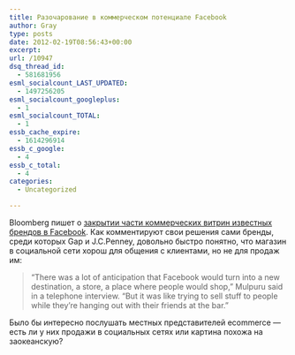 ```yaml
---
title: Разочарование в коммерческом потенциале Facebook
author: Gray
type: posts
date: 2012-02-19T08:56:43+00:00
excerpt:
url: /10947
dsq_thread_id:
  - 581681956
esml_socialcount_LAST_UPDATED:
  - 1497256205
esml_socialcount_googleplus:
  - 1
esml_socialcount_TOTAL:
  - 1
essb_cache_expire:
  - 1614296914
essb_c_google:
  - 4
essb_c_total:
  - 4
categories:
  - Uncategorized

---
```








Bloomberg пишет о [закрытии части коммерческих витрин известных брендов в Facebook][1]. Как комментируют свои решения сами бренды, среди которых Gap и J.C.Penney, довольно быстро понятно, что магазин в социальной сети хорош для общения с клиентами, но не для продаж им:

> “There was a lot of anticipation that Facebook would turn into a new destination, a store, a place where people would shop,” Mulpuru said in a telephone interview. “But it was like trying to sell stuff to people while they’re hanging out with their friends at the bar.”

Было бы интересно послушать местных представителей ecommerce — есть ли у них продажи в социальных сетях или картина похожа на заокеанскую?

 [1]: http://www.bloomberg.com/news/2012-02-17/f-commerce-trips-as-gap-to-penney-shut-facebook-stores-retail.html